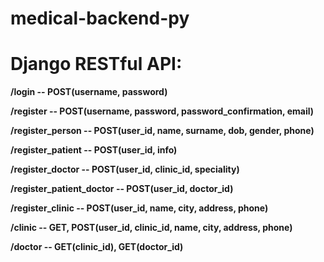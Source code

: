 # medical-backend-py

# Django RESTful API:
**/login -- POST(username, password)**

**/register -- POST(username, password, password_confirmation, email)**

**/register_person -- POST(user_id, name, surname, dob, gender, phone)**

**/register_patient -- POST(user_id, info)**

**/register_doctor -- POST(user_id, clinic_id, speciality)**

**/register_patient_doctor -- POST(user_id, doctor_id)**

**/register_clinic -- POST(user_id, name, city, address, phone)**

**/clinic -- GET, POST(user_id, clinic_id, name, city, address, phone)**

**/doctor -- GET(clinic_id), GET(doctor_id)**


